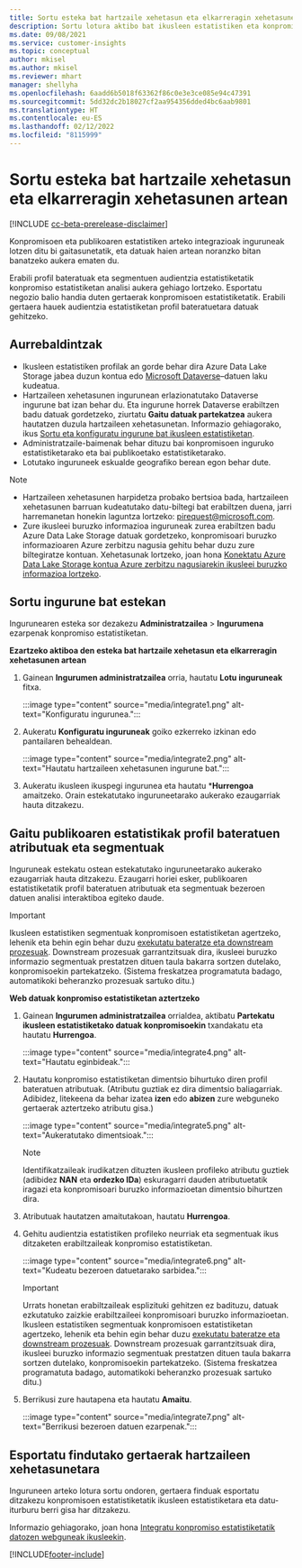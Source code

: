 ```yaml
---
title: Sortu esteka bat hartzaile xehetasun eta elkarreragin xehetasunen artean
description: Sortu lotura aktibo bat ikusleen estatistiken eta konpromisoen estatistiken artean, datuen noranzko bikoitza partekatzea ahalbidetzeko.
ms.date: 09/08/2021
ms.service: customer-insights
ms.topic: conceptual
author: mkisel
ms.author: mkisel
ms.reviewer: mhart
manager: shellyha
ms.openlocfilehash: 6aadd6b5018f63362f86c0e3e3ce085e94c47391
ms.sourcegitcommit: 5dd32dc2b18027cf2aa954356dded4bc6aab9801
ms.translationtype: HT
ms.contentlocale: eu-ES
ms.lasthandoff: 02/12/2022
ms.locfileid: "8115999"
---
```

# <a name="create-a-link-between-audience-insights-and-engagement-insights"></a>Sortu esteka bat hartzaile xehetasun eta elkarreragin xehetasunen artean

[!INCLUDE [cc-beta-prerelease-disclaimer](includes/cc-beta-prerelease-disclaimer.md)]

Konpromisoen eta publikoaren estatistiken arteko integrazioak inguruneak lotzen ditu bi gaitasunetatik, eta datuak haien artean noranzko bitan banatzeko aukera ematen du.

Erabili profil bateratuak eta segmentuen audientzia estatistiketatik konpromiso estatistiketan analisi aukera gehiago lortzeko. Esportatu negozio balio handia duten gertaerak konpromisoen estatistiketatik. Erabili gertaera hauek audientzia estatistiketan profil bateratuetara datuak gehitzeko.

## <a name="prerequisites"></a>Aurrebaldintzak

- Ikusleen estatistiken profilak an gorde behar dira Azure Data Lake Storage jabea duzun kontua edo [Microsoft Dataverse](/powerapps/maker/data-platform/data-platform-intro)&ndash;datuen laku kudeatua. 
- Hartzaileen xehetasunen ingurunean erlazionatutako Dataverse ingurune bat izan behar du. Eta ingurune horrek Dataverse erabiltzen badu datuak gordetzeko, ziurtatu **Gaitu datuak partekatzea** aukera hautatzen duzula hartzaileen xehetasunetan. Informazio gehiagorako, ikus [Sortu eta konfiguratu ingurune bat ikusleen estatistiketan](../audience-insights/create-environment.md).
- Administratzaile-baimenak behar dituzu bai konpromisoen inguruko estatistiketarako eta bai publikoetako estatistiketarako.
- Lotutako inguruneek eskualde geografiko berean egon behar dute.

> [!NOTE]
> - Hartzaileen xehetasunen harpidetza probako bertsioa bada, hartzaileen xehetasunen barruan kudeatutako datu-biltegi bat erabiltzen duena, jarri harremanetan honekin laguntza lortzeko: [pirequest@microsoft.com](mailto:pirequest@microsoft.com). 
> - Zure ikusleei buruzko informazioa inguruneak zurea erabiltzen badu Azure Data Lake Storage datuak gordetzeko, konpromisoari buruzko informazioaren Azure zerbitzu nagusia gehitu behar duzu zure biltegiratze kontuan. Xehetasunak lortzeko, joan hona [Konektatu Azure Data Lake Storage kontua Azure zerbitzu nagusiarekin ikusleei buruzko informazioa lortzeko](../audience-insights/connect-service-principal.md). 


## <a name="create-an-environment-link"></a>Sortu ingurune bat estekan

Ingurunearen esteka sor dezakezu **Administratzailea** > **Ingurumena** ezarpenak konpromiso estatistiketan.

**Ezartzeko aktiboa den esteka bat hartzaile xehetasun eta elkarreragin xehetasunen artean**

1. Gainean **Ingurumen administratzailea** orria, hautatu **Lotu inguruneak** fitxa.

    :::image type="content" source="media/integrate1.png" alt-text="Konfiguratu ingurunea.":::

1. Aukeratu **Konfiguratu inguruneak** goiko ezkerreko izkinan edo pantailaren behealdean.

     :::image type="content" source="media/integrate2.png" alt-text="Hautatu hartzaileen xehetasunen ingurune bat.":::

1. Aukeratu ikusleen ikuspegi ingurunea eta hautatu ***Hurrengoa** amaitzeko. Orain estekatutako inguruneetarako aukerako ezaugarriak hauta ditzakezu.
 
## <a name="enable-audience-insights-unified-profiles-attributes-and-segments"></a>Gaitu publikoaren estatistikak profil bateratuen atributuak eta segmentuak

Inguruneak estekatu ostean estekatutako inguruneetarako aukerako ezaugarriak hauta ditzakezu. Ezaugarri horiei esker, publikoaren estatistiketatik profil bateratuen atributuak eta segmentuak bezeroen datuen analisi interaktiboa egiteko daude.

> [!IMPORTANT]
> Ikusleen estatistiken segmentuak konpromisoen estatistiketan agertzeko, lehenik eta behin egin behar duzu [exekutatu bateratze eta downstream prozesuak](../audience-insights/merge-entities.md). Downstream prozesuak garrantzitsuak dira, ikusleei buruzko informazio segmentuak prestatzen dituen taula bakarra sortzen dutelako, konpromisoekin partekatzeko. (Sistema freskatzea programatuta badago, automatikoki beheranzko prozesuak sartuko ditu.)

**Web datuak konpromiso estatistiketan aztertzeko**

1. Gainean **Ingurumen administratzailea** orrialdea, aktibatu **Partekatu ikusleen estatistiketako datuak konpromisoekin** txandakatu eta hautatu **Hurrengoa**.

    :::image type="content" source="media/integrate4.png" alt-text="Hautatu eginbideak.":::

1. Hautatu konpromiso estatistiketan dimentsio bihurtuko diren profil bateratuen atributuak. (Atributu guztiak ez dira dimentsio baliagarriak. Adibidez, litekeena da behar izatea **izen** edo **abizen** zure webguneko gertaerak aztertzeko atributu gisa.)

    :::image type="content" source="media/integrate5.png" alt-text="Aukeratutako dimentsioak.":::

   >[!NOTE]
   > Identifikatzaileak irudikatzen dituzten ikusleen profileko atributu guztiek (adibidez **NAN** eta **ordezko IDa**) eskuragarri dauden atributuetatik iragazi eta konpromisoari buruzko informazioetan dimentsio bihurtzen dira.

1. Atributuak hautatzen amaitutakoan, hautatu **Hurrengoa**.
1. Gehitu audientzia estatistiken profileko neurriak eta segmentuak ikus ditzaketen erabiltzaileak konpromiso estatistiketan.

    :::image type="content" source="media/integrate6.png" alt-text="Kudeatu bezeroen datuetarako sarbidea.":::

   > [!IMPORTANT]
   > Urrats honetan erabiltzaileak esplizituki gehitzen ez badituzu, datuak ezkutatuko zaizkie erabiltzaileei konpromisoari buruzko informazioetan.
   > Ikusleen estatistiken segmentuak konpromisoen estatistiketan agertzeko, lehenik eta behin egin behar duzu [exekutatu bateratze eta downstream prozesuak](../audience-insights/merge-entities.md). Downstream prozesuak garrantzitsuak dira, ikusleei buruzko informazio segmentuak prestatzen dituen taula bakarra sortzen dutelako, konpromisoekin partekatzeko. (Sistema freskatzea programatuta badago, automatikoki beheranzko prozesuak sartuko ditu.)

1. Berrikusi zure hautapena eta hautatu **Amaitu**.

    :::image type="content" source="media/integrate7.png" alt-text="Berrikusi bezeroen datuen ezarpenak.":::

## <a name="export-refined-events-to-audience-insights"></a>Esportatu findutako gertaerak hartzaileen xehetasunetara

Inguruneen arteko lotura sortu ondoren, gertaera finduak esportatu ditzakezu konpromisoen estatistiketatik ikusleen estatistiketara eta datu-iturburu berri gisa har ditzakezu. 

Informazio gehiagorako, joan hona [Integratu konpromiso estatistiketatik datozen webguneak ikusleekin](../audience-insights/integrate-engagement-insights.md).

<!--
## Share engagement insights refined events with audience insights

After you create a link between environments, a new option becomes available for you to share [refined events](refined-events.md) with audience insights.

Consider the following when creating refined events for audience insights: 

- Provide a meaningful name for the refined event. It will be used as an activity name in audience insights.
- Select at least the following properties to create an activity in audience insights: 
    - Signal.Action.Name indicates the activity details.
    - Signal.User.Id maps with the customer ID.
    - Signal.View.Uri is a web address as a basis for segments or measures.
    - Signal.Export.Id is a primary key for events.
    - Signal.Timestamp determines the date and time for the activity.

To share refined events:

1. From the engagement insights menu, select **Data** and then select the **Events** tab.
2. On the **Action** menu, select **Share as activity**.

    :::image type="content" source="media/integrate8.png" alt-text="Data shared events settings.":::

3. You can view and stop actively shared events on the **Export and Sharing** tab.
4. -- per Michael K, we need a mock here (Mukesh needs to update to reflect what happens in AUI once a user shares a refined event (i.e. no longer AUI, data wrangler needs to go discover data in the storage, the shared event is available as a DS and entity, correct?)

### Attach refined events shared as activities to unified profiles in audience insights

You can bring customer web activity data from engagement insights into audience insights. In addition to transactional, demographic, or behavioral data, you can view activities on the web in unified customer profiles. You can then use these profiles to get insights such as segments, measures, and predictions for audience activation.

Follow the steps in [data unification](../audience-insights/data-unification.md) to map, match, and merge website authentication information to unified profiles in audience insights.

You can also share refined events that are now available in audience insights, identified as data sources and entities. 

Next, you can relate event data from engagement insights as unified activities in customer profiles.

### Relate refined event data as an activity of a customer profile

After unifying the data, you can configure the activity for the customer profile. For more information, go to [Customer activities](../audience-insights/activities.md).

:::image type="content" source="media/web-event-activity.png" alt-text="Activities page with expanded Edit activity pane.":::

Next, configure the new activity by using mapping elements: 

- **Primary Key**: Signal.Export.Id, a unique ID that is available for every event record in engagement insights. This property is automatically generated.

- **Timestamp**: Signal.Timestamp in the event property.

- **Event**: Signal.Name, the event name that you want to track.

- **Web address**: Signal.View.Uri that refers to the URI of the page that created the event.

- **Details**: Signal.Action.Name to represent the information to associate with the event. The selected property in this case indicates that the event is for email promotion.

- **Activity type**: In this example, we choose the existing activity type WebLog. This selection is a useful filter option to run prediction models or create segments based on this activity type.

- **Set up relationship**: This important setting ties the activity to existing customer profiles. **Signal.User.Id** is the identifier configured in the SDK to be collected. It relates to the user ID in other data sources that are configured in audience insights. 

This example configures the relationship between Signal.User.Id and RetailCustomers:CustomerRetailId, which is the primary key that was identified in the map step of the data unification process.

After processing the activities, you can review customer records and open a customer card to see activities from engagement insights in the timeline. 

> [!TIP]
> To find a customer ID that has an engagement insights activity, go to **Entities** and preview the data for the UnifiedActivity entity. **ActivityTypeDisplay = WebLog** contains the engagement insights activity configured in the preceding example. Copy the customer ID for one of those records and search<!--note from editor: Edit okay? I couldn't quite follow this.-- > for that ID on the **Customers** page.

--> 

[!INCLUDE[footer-include](../includes/footer-banner.md)]
